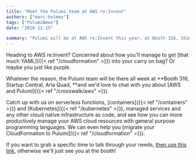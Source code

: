 ```yaml
---
title: "Meet the Pulumi team at AWS re:Invent"
authors: ["marc-holmes"]
tags: ["PulumiNews"]
date: "2018-11-15"

summary: "Pulumi will be at AWS re:Invent this year, at Booth 316, Startup Central, Aria Quad. Come talk to us about serverless, containers, kubernetes, and any other cloud native infrastructure as code."
---
```



Heading to AWS re:Invent? Concerned about how you'll manage to get
[that much YAML]({{< ref "/cloudformation" >}}) into your carry
on bag? Or maybe you just like purple.

Whatever the reason, the Pulumi team will be there all week at **Booth
316, Startup Central, Aria Quad, **and we'd love to chat with you about
[AWS and Pulumi]({{< ref "/crosswalk/aws" >}}).

Catch up with us on serverless functions, [containers]({{< ref "/containers" >}}) and
[Kubernetes]({{< ref "/kubernetes" >}}), managed services and
any other cloud native infrastructure as code, and see how you can more
productively manage your AWS cloud resources with general purpose
programming languages. We can even help you
[migrate your CloudFormation to Pulumi]({{< ref "/cloudformation" >}}). 

If you want to grab a specific time to talk through your needs,
[then use this link](https://info.pulumi.com/meetings/team-pulumi/aws-reinvent-catchup),
otherwise we'll just see you at the booth!
